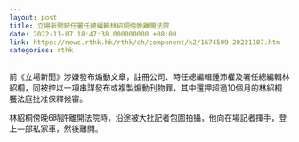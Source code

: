 ```yaml
---
layout: post
title: 立場新聞時任署任總編輯林紹桐傍晚離開法院
date: 2022-11-07 18:47:38.000000000 +08:00
link: https://news.rthk.hk/rthk/ch/component/k2/1674599-20221107.htm
categories: rthk
---
```


前《立場新聞》涉嫌發布煽動文章，註冊公司、時任總編輯鍾沛權及署任總編輯林紹桐，同被控以一項串謀發布或複製煽動刊物罪，其中還押超過10個月的林紹桐獲法庭批准保釋候審。

林紹桐傍晚6時許離開法院時，沿途被大批記者包圍拍攝，他向在場記者揮手，登上一部私家車，然後離開。
